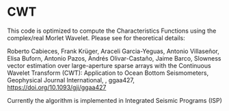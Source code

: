# CWT
This code is optimized to compute the Characteristics Functions using the complex/real Morlet Wavelet.
Please see for theoretical details:

Roberto Cabieces, Frank Krüger, Araceli Garcia-Yeguas, Antonio Villaseñor, Elisa Buforn, Antonio Pazos, Andrés Olivar-Castaño, Jaime Barco, Slowness vector estimation over large-aperture sparse arrays with the Continuous Wavelet Transform (CWT): Application to Ocean Bottom Seismometers, Geophysical Journal International, , ggaa427, https://doi.org/10.1093/gji/ggaa427

Currently the algorithm is implemented in Integrated Seismic Programs (ISP)
